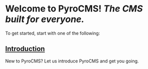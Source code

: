 # Welcome to PyroCMS! *The CMS built for everyone.*

To get started, start with one of the following:

<h2><a href="setup/introduction">Introduction</a></h2>

New to PyroCMS? Let us introduce PyroCMS and get you going.
